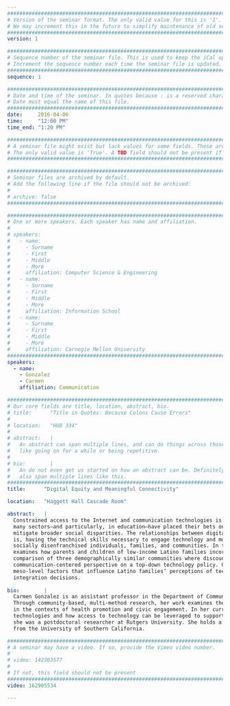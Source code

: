 ```yaml
---
################################################################################
# Version of the seminar format. The only valid value for this is '1'. 
# We may increment this in the future to simplify maintenance of old seminars.
################################################################################
version: 1

################################################################################
# Sequence number of the seminar file. This is used to keep the iCal up to date.
# Increment the sequence number each time the seminar file is updated.
################################################################################
sequence: 1

################################################################################
# Date and time of the seminar. In quotes because : is a reserved character.
# Date must equal the name of this file.
################################################################################
date:     2016-04-06
time:     "12:00 PM"
time_end: "1:20 PM"

################################################################################
# A seminar file might exist but lack values for some fields. These are 'TBD'. 
# The only valid value is 'True'. A TBD field should not be present if 'False'.
################################################################################

################################################################################
# Seminar files are archived by default.
# Add the following line if the file should not be archived:
#
# archive: false
################################################################################

################################################################################
# One or more speakers. Each speaker has name and affiliation.
#
# speakers:
#   - name: 
#     - Surname
#     - First
#     - Middle
#     - More
#     affiliation: Computer Science & Engineering 
#   - name: 
#     - Surname
#     - First
#     - Middle
#     - More
#     affiliation: Information School 
#   - name: 
#     - Surname
#     - First
#     - Middle
#     - More
#     affiliation: Carnegie Mellon University 
################################################################################
speakers:
  - name: 
    - Gonzalez
    - Carmen
    affiliation: Communication 

################################################################################
# Our core fields are title, location, abstract, bio.
# title:      "Title in Quotes: Because Colons Cause Errors"
# 
# location:   "HUB 334"
# 
# abstract:   |
#   An abstract can span multiple lines, and can do things across those lines,
#   like going on for a while or being repetitive.
# 
# bio:        |
#   An do not even get us started on how an abstract can be. Definitely can
#   also span multiple lines like this.
################################################################################
title:      "Digital Equity and Meaningful Connectivity"

location:   "Haggett Hall Cascade Room"

abstract:   |
  Constrained access to the Internet and communication technologies is commonly associated with social inequality. Policymakers in
  many sectors—and particularly, in education—have placed their bets on increased access to technology having the potential to
  mitigate broader social disparities. The relationships between digital and social equity suggest that meaningful connectivity—that
  is, having the technical skills necessary to engage technology and mobilize digital resources to address everyday needs—can empower
  socially disenfranchised individuals, families, and communities. In the context of a national digital equity initiative, this study
  examines how parents and children of low-income Latino families incorporate new technologies into their everyday lives. Through a
  comparison of three demographically similar communities where discounted broadband is being offered, we present a bottom-up,
  communication-centered perspective on a top-down technology policy. Our ecological approach considers the intersection of macro- and
  meso-level factors that influence Latino families’ perceptions of technology and that shape their consequent adoption and
  integration decisions.
  
bio:        |
  Carmen Gonzalez is an assistant professor in the Department of Communication at the University of Washington. 
  Through community-based, multi-method research, her work examines the communication practices of immigrant and minority populations
  in the contexts of health promotion and civic engagement. In her current work she investigates how Latino families engage digital
  technologies and how access to technology can be leveraged to support individual and community empowerment. Prior to joining the UW,
  she was a postdoctoral researcher at Rutgers University. She holds a PhD in Communication and a BA in Journalism and Chicano Studies
  from the University of Southern California. 

################################################################################
# A seminar may have a video. If so, provide the Vimeo video number.
#
# video: 142303577
#
# If not, this field should not be present 
################################################################################
video: 162905534

---
```

